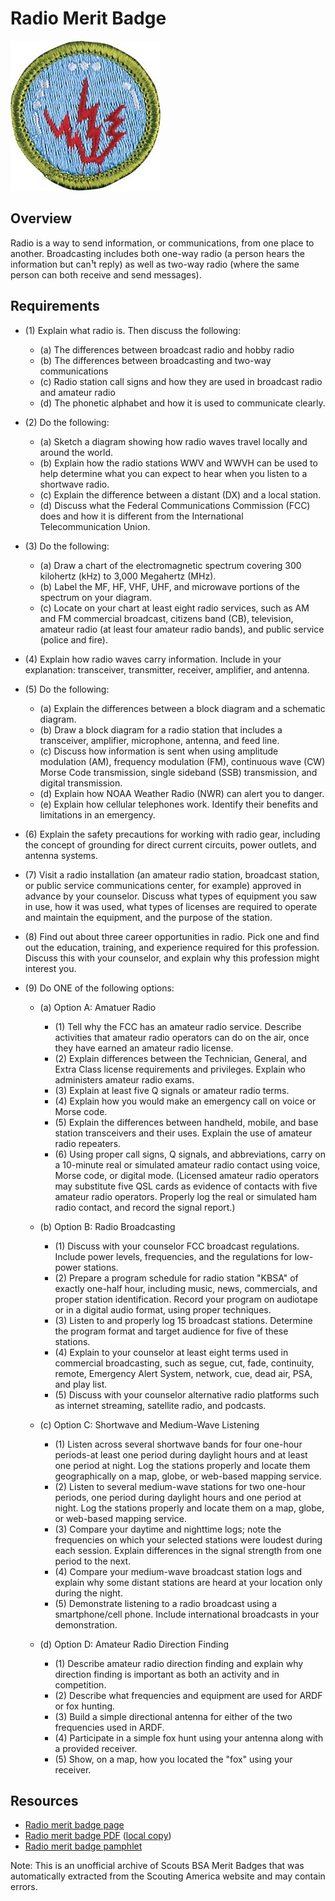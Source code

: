 

# Radio Merit Badge

![Radio Merit Badge](images/radio-merit-badge.jpg)

## Overview



Radio is a way to send information, or communications, from one place to another. Broadcasting includes both one-way radio (a person hears the information but can¹t reply) as well as two-way radio (where the same person can both receive and send messages).

## Requirements

* (1) Explain what radio is. Then discuss the following:
    * (a) The differences between broadcast radio and hobby radio
    * (b) The differences between broadcasting and two-way communications
    * (c) Radio station call signs and how they are used in broadcast radio and amateur radio
    * (d) The phonetic alphabet and how it is used to communicate clearly.


* (2) Do the following:
    * (a) Sketch a diagram showing how radio waves travel locally and around the world.
    * (b) Explain how the radio stations WWV and WWVH can be used to help determine what you can expect to hear when you listen to a shortwave radio.
    * (c) Explain the difference between a distant (DX) and a local station.
    * (d) Discuss what the Federal Communications Commission (FCC) does and how it is different from the International Telecommunication Union.


* (3) Do the following:
    * (a) Draw a chart of the electromagnetic spectrum covering 300 kilohertz (kHz) to 3,000 Megahertz (MHz).
    * (b) Label the MF, HF, VHF, UHF, and microwave portions of the spectrum on your diagram.
    * (c) Locate on your chart at least eight radio services, such as AM and FM commercial broadcast, citizens band (CB), television, amateur radio (at least four amateur radio bands), and public service (police and fire).


* (4) Explain how radio waves carry information. Include in your explanation: transceiver, transmitter, receiver, amplifier, and antenna.
* (5) Do the following:
    * (a) Explain the differences between a block diagram and a schematic diagram.
    * (b) Draw a block diagram for a radio station that includes a transceiver, amplifier, microphone, antenna, and feed line.
    * (c) Discuss how information is sent when using amplitude modulation (AM), frequency modulation (FM), continuous wave (CW) Morse Code transmission, single sideband (SSB) transmission, and digital transmission.
    * (d) Explain how NOAA Weather Radio (NWR) can alert you to danger.
    * (e) Explain how cellular telephones work. Identify their benefits and limitations in an emergency.


* (6) Explain the safety precautions for working with radio gear, including the concept of grounding for direct current circuits, power outlets, and antenna systems.
* (7) Visit a radio installation (an amateur radio station, broadcast station, or public service communications center, for example) approved in advance by your counselor. Discuss what types of equipment you saw in use, how it was used, what types of licenses are required to operate and maintain the equipment, and the purpose of the station.
* (8) Find out about three career opportunities in radio. Pick one and find out the education, training, and experience required for this profession. Discuss this with your counselor, and explain why this profession might interest you.
* (9) Do ONE of the following options:
    * (a) Option A: Amatuer Radio
        * (1) Tell why the FCC has an amateur radio service. Describe activities that amateur radio operators can do on the air, once they have earned an amateur radio license.
        * (2) Explain differences between the Technician, General, and Extra Class license requirements and privileges. Explain who administers amateur radio exams.
        * (3) Explain at least five Q signals or amateur radio terms.
        * (4) Explain how you would make an emergency call on voice or Morse code.
        * (5) Explain the differences between handheld, mobile, and base station transceivers and their uses. Explain the use of amateur radio repeaters.
        * (6) Using proper call signs, Q signals, and abbreviations, carry on a 10-minute real or simulated amateur radio contact using voice, Morse code, or digital mode. (Licensed amateur radio operators may substitute five QSL cards as evidence of contacts with five amateur radio operators. Properly log the real or simulated ham radio contact, and record the signal report.)


    * (b) Option B: Radio Broadcasting
        * (1) Discuss with your counselor FCC broadcast regulations. Include power levels, frequencies, and the regulations for low-power stations.
        * (2) Prepare a program schedule for radio station "KBSA" of exactly one-half hour, including music, news, commercials, and proper station identification. Record your program on audiotape or in a digital audio format, using proper techniques.
        * (3) Listen to and properly log 15 broadcast stations. Determine the program format and target audience for five of these stations.
        * (4) Explain to your counselor at least eight terms used in commercial broadcasting, such as segue, cut, fade, continuity, remote, Emergency Alert System, network, cue, dead air, PSA, and play list.
        * (5) Discuss with your counselor alternative radio platforms such as internet streaming, satellite radio, and podcasts.


    * (c) Option C: Shortwave and Medium-Wave Listening
        * (1) Listen across several shortwave bands for four one-hour periods-at least one period during daylight hours and at least one period at night. Log the stations properly and locate them geographically on a map, globe, or web-based mapping service.
        * (2) Listen to several medium-wave stations for two one-hour periods, one period during daylight hours and one period at night. Log the stations properly and locate them on a map, globe, or web-based mapping service.
        * (3) Compare your daytime and nighttime logs; note the frequencies on which your selected stations were loudest during each session. Explain differences in the signal strength from one period to the next.
        * (4) Compare your medium-wave broadcast station logs and explain why some distant stations are heard at your location only during the night.
        * (5) Demonstrate listening to a radio broadcast using a smartphone/cell phone. Include international broadcasts in your demonstration.


    * (d) Option D: Amateur Radio Direction Finding
        * (1) Describe amateur radio direction finding and explain why direction finding is important as both an activity and in competition.
        * (2) Describe what frequencies and equipment are used for ARDF or fox hunting.
        * (3) Build a simple directional antenna for either of the two frequencies used in ARDF.
        * (4) Participate in a simple fox hunt using your antenna along with a provided receiver.
        * (5) Show, on a map, how you located the "fox" using your receiver.






## Resources

- [Radio merit badge page](https://www.scouting.org/merit-badges/radio/)
- [Radio merit badge PDF](https://filestore.scouting.org/filestore/Merit_Badge_ReqandRes/Radio.pdf) ([local copy](files/radio-merit-badge.pdf))
- [Radio merit badge pamphlet](https://www.scoutshop.org/bsa-radio-merit-badge-pamphlet-661041.html)

Note: This is an unofficial archive of Scouts BSA Merit Badges that was automatically extracted from the Scouting America website and may contain errors.